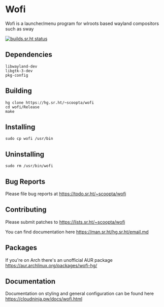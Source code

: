 # Wofi
Wofi is a launcher/menu program for wlroots based wayland compositors such as sway

[![builds.sr.ht status](https://builds.sr.ht/~scoopta/wofi.svg)](https://builds.sr.ht/~scoopta/wofi?)
## Dependencies
	libwayland-dev
	libgtk-3-dev
	pkg-config
## Building
	hg clone https://hg.sr.ht/~scoopta/wofi
	cd wofi/Release
	make
## Installing
	sudo cp wofi /usr/bin
## Uninstalling
	sudo rm /usr/bin/wofi
## Bug Reports
Please file bug reports at https://todo.sr.ht/~scoopta/wofi
## Contributing
Please submit patches to https://lists.sr.ht/~scoopta/wofi

You can find documentation here https://man.sr.ht/hg.sr.ht/email.md
## Packages
If you're on Arch there's an unofficial AUR package https://aur.archlinux.org/packages/wofi-hg/
## Documentation
Documentation on styling and general configuration can be found here https://cloudninja.pw/docs/wofi.html
